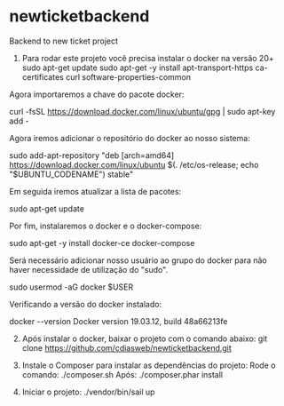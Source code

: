 # newticketbackend
Backend to new ticket project

1. Para rodar este projeto você precisa instalar o docker na versão 20+
sudo apt-get update
sudo apt-get -y install apt-transport-https ca-certificates curl software-properties-common

Agora importaremos a chave do pacote docker:

curl -fsSL https://download.docker.com/linux/ubuntu/gpg | sudo apt-key add -

Agora iremos adicionar o repositório do docker ao nosso sistema:

sudo add-apt-repository "deb [arch=amd64] https://download.docker.com/linux/ubuntu $(. /etc/os-release; echo "$UBUNTU_CODENAME") stable"

Em seguida iremos atualizar a lista de pacotes:

sudo apt-get update

Por fim, instalaremos o docker e o docker-compose:

sudo apt-get -y install docker-ce docker-compose

Será necessário adicionar nosso usuário ao grupo do docker para não haver necessidade de utilização do "sudo".

sudo usermod -aG docker $USER

Verificando a versão do docker instalado:

docker --version
Docker version 19.03.12, build 48a66213fe

2. Após instalar o docker, baixar o projeto com o comando abaixo:
git clone https://github.com/cdiasweb/newticketbackend.git

3. Instale o Composer para instalar as dependências do projeto:
Rode o comando: ./composer.sh
Após: ./composer.phar install

4. Iniciar o projeto:
./vendor/bin/sail up

